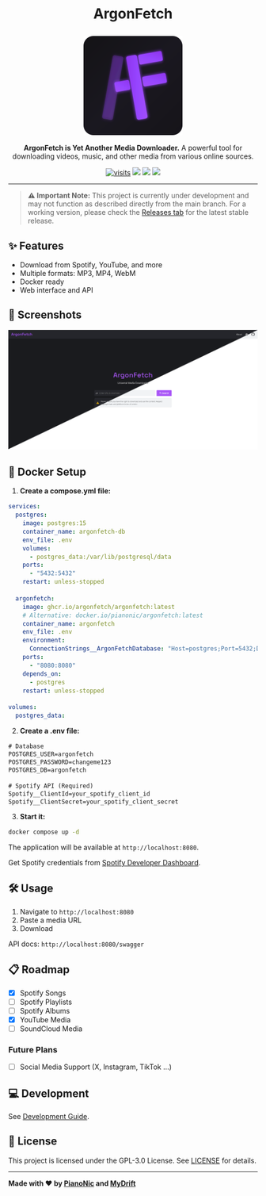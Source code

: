 # <p align="center">ArgonFetch</p>
<p align="center">
  <img src="assets/logo-simple.svg" width="200" alt="ArgonFetch Logo">
</p>
<p align="center">
  <strong>ArgonFetch is Yet Another Media Downloader.</strong>
  A powerful tool for downloading videos, music, and other media from various online sources.
</p>
<p align="center">
  <a href="https://github.com/ArgonFetch/ArgonFetch"><img src="https://badgetrack.pianonic.ch/badge?tag=argon-fetch&label=visits&color=9f54e5&style=flat" alt="visits" /></a>
  <a href="https://www.argonfetch.dev/"><img src="https://img.shields.io/badge/Cloud%20Version-argonfetch.dev-9f54e5.svg"/></a>
  <a href="https://github.com/ArgonFetch/ArgonFetch?tab=readme-ov-file#-installation"><img src="https://img.shields.io/badge/Selfhost-Instructions-9f54e5.svg"/></a>
  <a href="https://github.com/ArgonFetch/ArgonFetch/blob/main/devenv.md"><img src="https://img.shields.io/badge/Development-Setup-9f54e5.svg"/></a>
</p>

---

> **⚠️ Important Note:** This project is currently under development and may not function as described directly from the main branch. For a working version, please check the [Releases tab](https://github.com/ArgonFetch/ArgonFetch/releases) for the latest stable release.

## ✨ Features

- Download from Spotify, YouTube, and more
- Multiple formats: MP3, MP4, WebM
- Docker ready
- Web interface and API

## 📸 Screenshots

![ArgonFetch Homepage](./assets/startpage.png)

## 🐳 Docker Setup

1. **Create a compose.yml file:**

```yaml
services:
  postgres:
    image: postgres:15
    container_name: argonfetch-db
    env_file: .env
    volumes:
      - postgres_data:/var/lib/postgresql/data
    ports:
      - "5432:5432"
    restart: unless-stopped

  argonfetch:
    image: ghcr.io/argonfetch/argonfetch:latest
    # Alternative: docker.io/pianonic/argonfetch:latest
    container_name: argonfetch
    env_file: .env
    environment:
      ConnectionStrings__ArgonFetchDatabase: "Host=postgres;Port=5432;Database=${POSTGRES_DB};Username=${POSTGRES_USER};Password=${POSTGRES_PASSWORD}"
    ports:
      - "8080:8080"
    depends_on:
      - postgres
    restart: unless-stopped

volumes:
  postgres_data:
```

2. **Create a .env file:**

```env
# Database
POSTGRES_USER=argonfetch
POSTGRES_PASSWORD=changeme123
POSTGRES_DB=argonfetch

# Spotify API (Required)
Spotify__ClientId=your_spotify_client_id
Spotify__ClientSecret=your_spotify_client_secret
```

3. **Start it:**

```bash
docker compose up -d
```

The application will be available at `http://localhost:8080`.

Get Spotify credentials from [Spotify Developer Dashboard](https://developer.spotify.com/documentation/web-api/concepts/apps).


## 🛠️ Usage

1. Navigate to `http://localhost:8080`
2. Paste a media URL
3. Download

API docs: `http://localhost:8080/swagger`

## 📋 Roadmap

- [x] Spotify Songs
- [ ] Spotify Playlists
- [ ] Spotify Albums
- [x] YouTube Media
- [ ] SoundCloud Media

### Future Plans
- [ ] Social Media Support (X, Instagram, TikTok ...)

## 💻 Development

See [Development Guide](devenv.md).


## 📜 License

This project is licensed under the GPL-3.0 License. See [LICENSE](LICENSE) for details.

---

**Made with ❤️ by [PianoNic](https://github.com/Pianonic) and [MyDrift](https://github.com/MyDrift-user)**